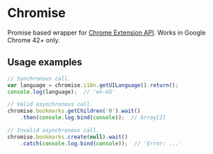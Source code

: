 # Chromise

Promise based wrapper for [Chrome Extension API](https://developer.chrome.com/extensions/api_index).
Works in Google Chrome 42+ only.

## Usage examples
~~~js
// Synchronous call.
var language = chromise.i18n.getUILanguage().return();
console.log(language);  // 'en-US'

// Valid asynchronous call.
chromise.bookmarks.getChildren('0').wait()
    .then(console.log.bind(console));  // Array[2]

// Invalid asynchronous call.
chromise.bookmarks.create(null).wait()
    .catch(console.log.bind(console));  // 'Error: ...'
~~~
